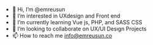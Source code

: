 - 👋 Hi, I’m @emreusun
- 👀 I’m interested in UXdesign and Front end
- 🌱 I’m currently learning Vue js, PHP, and SASS CSS
- 💞️ I’m looking to collaborate on UX/UI Desıgn Projects
- 📫 How to reach me info@emreusun.co



<!---
emreusun/emreusun is a ✨ special ✨ repository because its `README.md` (this file) appears on your GitHub profile.
You can click the Preview link to take a look at your changes.
--->

